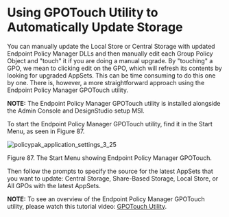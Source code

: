 # Using GPOTouch Utility to Automatically Update Storage

You can manually update the Local Store or Central Storage with updated Endpoint Policy Manager DLLs
and then manually edit each Group Policy Object and "touch" it if you are doing a manual upgrade. By
"touching" a GPO, we mean to clicking edit on the GPO, which will refresh its contents by looking
for upgraded AppSets. This can be time consuming to do this one by one. There is, however, a more
straightforward approach using the Endpoint Policy Manager GPOTouch utility.

**NOTE:** The Endpoint Policy Manager GPOTouch utility is installed alongside the Admin Console and
DesignStudio setup MSI.

To start the Endpoint Policy Manager GPOTouch utility, find it in the Start Menu, as seen in
Figure 87.

![policypak_application_settings_3_25](/img/product_docs/endpointpolicymanager/endpointpolicymanager/applicationsettings/appsetfiles/endpointpolicymanager_application_settings_3_25.webp)

Figure 87. The Start Menu showing Endpoint Policy Manager GPOTouch.

Then follow the prompts to specify the source for the latest AppSets that you want to update:
Central Storage, Share-Based Storage, Local Store, or All GPOs with the latest AppSets.

**NOTE:** To see an overview of the Endpoint Policy Manager GPOTouch utility, please watch this
tutorial video: [GPOTouch Utility](/docs/endpointpolicymanager/endpointpolicymanager/video/applicationsettings/touchutility.md).
